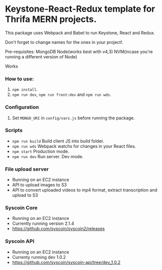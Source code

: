 # Keystone-React-Redux template for Thrifa MERN projects.

This package uses Webpack and Babel to run Keystone, React and Redux.

Don't forget to change names for the ones in your project!.

Pre-requisites:
MongoDB
Node(works best with v4,3)
NVM(incase you're running a different version of Node)

Works 
### How to use:
1. `npm install`.
2. `npm run dev`, `npm run front:dev` and `npm run wds`.

### Configuration
1. Set `MONGO_URI` in `config/vars.js` before running the package.

### Scripts

* `npm run build` Build client JS into build folder.
* `npm run wds` Webpack watchs for changes in your React files.
* `npm start` Production mode.
* `npm run dev` Run server. Dev mode.

### File upload server
* Running on an EC2 instance
* API to upload images to S3 
* API to convert uploaded videos to mp4 format, extract transcription and upload to S3

### Syscoin Core
* Running on an EC2 instance
* Currently running version 2.1.4 
* https://github.com/syscoin/syscoin2/releases

### Syscoin API
* Running on an EC2 instance
* Currenty running dev 1.0.2
* https://github.com/syscoin/syscoin-api/tree/dev_1.0.2